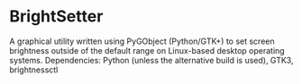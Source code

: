 # BrightSetter
A graphical utility written using PyGObject (Python/GTK+) to set screen brightness outside of the default range on Linux-based desktop operating systems. 
Dependencies: Python (unless the alternative build is used), GTK3, brightnessctl
